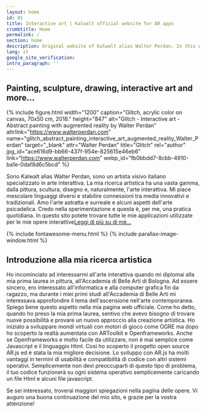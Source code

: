 ```yaml
---
layout: home
id: 01
title: Interactive art | Kalwalt official website for AR apps
crumbtitle: Home
permalink: /
section: home
description: Original website of Kalwalt alias Walter Perdan. In this website are stored all my augmented reality applications for interactive art.
lang: it
google_site_verification:
intro_paragraph: ''
---
```


## Painting, sculpture, drawing, interactive art and more...

{% include figure.html width="1200" caption="Glitch, acrylic color on canvas, 70x50 cm, 2018." height="847" alt="Glitch - Interactive art - Abstract painting with augmented reality by Walter Perdan" attrlink="https://www.walterperdan.com" name="glitch_abstract_painting_interactive_art_augmented_reality_Walter_Perdan" target="_blank" attr="Walter Perdan" title="Glitch" rel="author" jpg_id="ace616d9-bb66-437f-954e-825615e46eb6" link="https://www.walterperdan.com" webp_id="fb0bbdd7-8cbb-4910-ba1e-0daf8d6c5bcd" %}

Sono Kalwalt alias Walter Perdan, sono un artista visivo italiano specializzato in arte interattiva. La mia ricerca artistica ha una vasta gamma, dalla pittura, scultura, disegno e, naturalmente, l'arte interattiva.
Mi piace mescolare linguaggi diversi e stabilire connessioni tra media innovativi e tradizionali. Amo l'arte astratta e surreale e alcuni aspetti dell'arte psicadelica. Credo nella sperimentazione e questa è, per me, una pratica quotidiana.
In questo sito potete trovare tutte le mie applicazioni utilizzate per le mie opere interattive[Leggi di più su di mè...](/about)

{% include fontawesome-menu.html %}
{% include parallax-image-window.html %}

## Introduzione alla mia ricerca artistica

<amp-youtube data-videoid="moG_76T_Jv0" layout="responsive" width="480" height="270"></amp-youtube>

Ho incominciato ad interessarmi all'arte interattiva quando mi diplomai alla mia prima laurea in pittura, all'Accademia di Belle Arti di Bologna.
Ad essere sincero, ero interessato all'informatica e alla computer grafica fin da ragazzo, ma durante i miei primi studi all'Accademia di Belle Arti mi interessava approfondire il tema dell'ascensione nell'arte contemporanea. Spiego bene questo aspetto nella mia pagina web ufficiale.
Come ho detto, quando ho preso la mia prima laurea, sentivo che avevo bisogno di trovare nuove possibilità e provare un nuovo approccio alla creazione artistica. Ho iniziato a sviluppare mondi virtuali con motori di gioco come OGRE ma dopo ho scoperto la realtà aumentata con ARToolkit e Openframeworks.
Anche se Openframeworks e molto facile da utilizzare, non è mai semplice come Javascript e il linguaggio Html. Così ho scoperto il progetto open source AR.js ed è stata la mia migliore decisione. Lo sviluppo con AR.js ha molti vantaggi in termini di usabilità e compatibilità di codice con altri sistemi operativi. Semplicemente non devi preoccuparti di questo tipo di problema, il tuo codice funzionerà su ogni sistema operativo semplicemente caricando un file Html e alcuni file javascript.

Se sei interessato, troverai maggiori spiegazioni nella pagina delle opere. Vi auguro una buona continuazione del mio sito, e grazie per la vostra attenzione!
